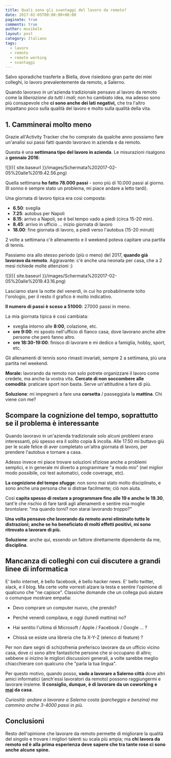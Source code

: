 ```yaml
---
title: Quali sono gli svantaggi del lavoro da remoto?
date: 2017-02-05T00:00:00+00:00
paginate: true
comments: true
author: musikele
layout: post
category: Italiano
tags:
  - lavoro
  - remoto
  - remote working
  - svantaggi
---
```

Salvo sporadiche trasferte a Biella, dove risiedono gran parte dei miei colleghi, io lavoro prevalentemente da remoto, a Salerno.

Quando lavoravo in un'azienda tradizionale pensavo al lavoro da remoto come la _liberazione da tutti i mali_; non ho cambiato idea, ma adesso sono più consapevole che **ci sono anche dei lati negativi,** che tra l'altro impattano poco sulla qualità del lavoro e molto sulla qualità della vita.

## 1\. Camminerai molto meno

Grazie all'Activity Tracker che ho comprato da qualche anno possiamo fare un'analisi sui passi fatti quando lavoravo in azienda e da remoto.

Questa è una **settimana tipo del lavoro in azienda**. Le misurazioni risalgono a **gennaio 2016**:

![]({{ site.baseurl }}/images/Schermata%202017-02-05%20alle%2019.42.56.png)

Quella settimana **ho fatto 78.000 passi** - sono più di 10.000 passi al giorno. (Il sonno è sempre stato un problema, mi piace andare a letto tardi).

Una giornata di lavoro tipica era così composta:

*   **6.50**: sveglia
*   **7.25**: autobus per Napoli
*   **8.15**: arrivo a Napoli, se è bel tempo vado a piedi (circa 15-20 min).
*   **8.45**: arrivo in ufficio ... inizio giornata di lavoro
*   **18.00**: fine giornata di lavoro, a piedi verso l'autobus (15-20 minuti)

2 volte a settimana c'è allenamento e il weekend poteva capitare una partita di tennis.

Passiamo ora allo stesso periodo (più o meno) del 2017, **quando già lavoravo da remoto**. Aggravante: c'è anche una neonata per casa, che a 2 mesi richiede molte attenzioni :)

![]({{ site.baseurl }}/images/Schermata%202017-02-05%20alle%2019.43.16.png)

<span style="letter-spacing: 0.18px;">Lasciamo stare la notte del venerdì, in cui ho probabilmente tolto l'orologio, per il resto il grafico è molto indicativo. </span>

<span style="letter-spacing: 0.18px;">**Il numero di passi è sceso a 51000**: 27000 passi in meno. </span>

<span style="letter-spacing: 0.18px;">La mia giornata tipica è così cambiata: </span>

*   sveglia intorno alle **8:00**, colazione, etc.
*   **ore 9:00**: mi sposto nell'ufficio di fianco casa, dove lavorano anche altre persone che però fanno altro.
*   **ore 18:30-19:00**: finisco di lavorare e mi dedico a famiglia, hobby, sport, etc.

Gli allenamenti di tennis sono rimasti invariati, sempre 2 a settimana, più una partita nel weekend.

**Morale:** lavorando da remoto non solo potrete organizzare il lavoro come credete, ma anche la vostra vita. **Cercate di non soccombere alle comodità**: praticare sport non basta.  Serve un'attitudine a fare di più.

**Soluzione**: mi impegnerò a fare una **corsetta** / passeggiata la **mattina**. Chi viene con me?

## Scompare la cognizione del tempo, soprattutto se il problema è interessante

Quando lavoravo in un'azienda tradizionale solo alcuni problemi erano interessanti, più spesso era il solito copia & incolla. Alle 17.50 mi buttavo giù per le scale felice di aver completato un'altra giornata di lavoro, per prendere l'autobus e tornare a casa.

Adesso invece mi piace trovare soluzioni sfiziose anche a problemi semplici, e in generale mi diverto a programmare "a modo mio" (nel miglior modo possibile, coi test automatici, code coverage, etc).

**La cognizione del tempo sfugge**: non sono mai stato molto disciplinato, e sono anche una persona che si distrae facilmente; ciò non aiuta.

Così **capita spesso di restare a programmare fino alle 19 e anche le 19.30**, tant'è che rischio di fare tardi agli allenamenti e sentire mia moglie brontolare: "ma quando torni? non starai lavorando troppo?"

**Una volta pensavo che lavorando da remoto avrei eliminato tutte le distrazioni; anche se ho beneficiato di molti effetti positivi, mi sono ritrovato a lavorare di più.**

**Soluzione**: anche qui, essendo un fattore direttamente dipendente da me, **disciplina**.

## Mancanza di colleghi con cui discutere a grandi linee di informatica

E' bello internet, è bello facebook, è bello hacker news. E' bello twitter, slack, e il blog. Ma certe volte vorresti alzare la testa e sentire l'opinione di qualcuno che "ne capisce". Classiche domande che un collega può aiutare o comunque mostrare empatia:

*   Devo comprare un computer nuovo, che prendo?

*   Perché venerdì compilava, e oggi (lunedì mattina) no?

*   Hai sentito l'ultima di Microsoft / Apple / Facebook / Google ... ?

*   Chissà se esiste una libreria che fa X-Y-Z (elenco di feature) ?

Per non dare segni di schizofrenia preferisco lavorare da un ufficio vicino casa, dove ci sono altre fantastiche persone che si occupano di altro; sebbene si inizino le migliori discussioni generali, a volte sarebbe meglio chiacchierare con qualcuno che "parla la tua lingua".

Per questo motivo, quando posso, **vado a lavorare a Salerno città** dove altri amici informatici (anch'essi lavoratori da remoto) possono raggiungermi e lavorare insieme. <span style="letter-spacing: 0.01em;">**Il consiglio, dunque, è di lavorare da un coworking e <u>mai</u> da casa**. </span>

_Curiosità: andare a lavorare a Salerno costa (parcheggio e benzina) ma cammino anche 3-4000 passi in più._

## Conclusioni

Resto dell'opinione che lavorare da remoto permette di migliorare la qualità del singolo e trovare i migliori talenti su scala più ampia; ma **c<span style="letter-spacing: 0.01em;">hi lavora da remoto ed è alla prima esperienza deve sapere che tra tante rose ci sono anche alcune spine. </span>**